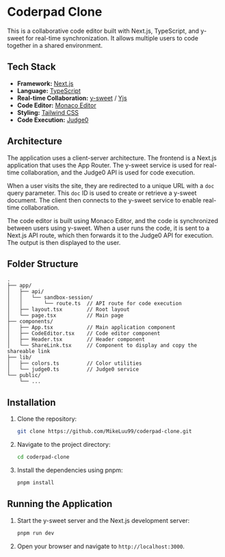 # Coderpad Clone

This is a collaborative code editor built with Next.js, TypeScript, and y-sweet for real-time synchronization. It allows multiple users to code together in a shared environment.

## Tech Stack

*   **Framework:** [Next.js](https://nextjs.org/)
*   **Language:** [TypeScript](https://www.typescriptlang.org/)
*   **Real-time Collaboration:** [y-sweet](https://y-sweet.dev/) / [Yjs](https://yjs.dev/)
*   **Code Editor:** [Monaco Editor](https://microsoft.github.io/monaco-editor/)
*   **Styling:** [Tailwind CSS](https://tailwindcss.com/)
*   **Code Execution:** [Judge0](https://judge0.com/)

## Architecture

The application uses a client-server architecture. The frontend is a Next.js application that uses the App Router. The y-sweet service is used for real-time collaboration, and the Judge0 API is used for code execution.

When a user visits the site, they are redirected to a unique URL with a `doc` query parameter. This `doc` ID is used to create or retrieve a y-sweet document. The client then connects to the y-sweet service to enable real-time collaboration.

The code editor is built using Monaco Editor, and the code is synchronized between users using y-sweet. When a user runs the code, it is sent to a Next.js API route, which then forwards it to the Judge0 API for execution. The output is then displayed to the user.

## Folder Structure

```
.
├── app/
│   ├── api/
│   │   └── sandbox-session/
│   │       └── route.ts  // API route for code execution
│   ├── layout.tsx        // Root layout
│   └── page.tsx          // Main page
├── components/
│   ├── App.tsx           // Main application component
│   ├── CodeEditor.tsx    // Code editor component
│   ├── Header.tsx        // Header component
│   └── ShareLink.tsx     // Component to display and copy the shareable link
├── lib/
│   ├── colors.ts         // Color utilities
│   └── judge0.ts         // Judge0 service
└── public/
    └── ...
```

## Installation

1.  Clone the repository:
    ```bash
    git clone https://github.com/MikeLuu99/coderpad-clone.git
    ```
2.  Navigate to the project directory:
    ```bash
    cd coderpad-clone
    ```
3.  Install the dependencies using pnpm:
    ```bash
    pnpm install
    ```

## Running the Application

1.  Start the y-sweet server and the Next.js development server:
    ```bash
    pnpm run dev
    ```
2.  Open your browser and navigate to `http://localhost:3000`.